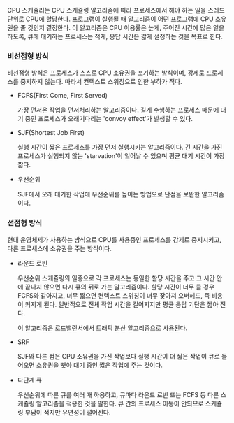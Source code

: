 CPU 스케쥴러는 CPU 스케쥴링 알고리즘에 따라 프로세스에서 해야 하는 일을 스레드 단위로 CPU에 할당한다. 프로그램이 실행될 때 알고리즘이 어떤 프로그램에 CPU 소유권을 줄 것인지 결정한다. 이 알고리즘은 CPU 이용률은 높게, 주어진 시간에 많은 일을 하도록, 큐에 대기하는 프로세스는 적게, 응답 시간은 짧게 설정하는 것을 목표로 한다.

### 비선점형 방식

비선점형 방식은 프로세스가 스스로 CPU 소유권을 포기하는 방식이며, 강제로 프로세스를 중지하지 않는다. 따라서 컨텍스트 스위칭으로 인한 부하가 적다.

* FCFS(First Come, First Served)

    가장 먼저온 작업을 먼저처리하는 알고리즘이다. 길게 수행하는 프로세스 때문에 대기 중인 프로세스가 오래기다리는 'convoy effect'가 발생할 수 있다.

* SJF(Shortest Job First)

    실행 시간이 짧은 프로세스를 가장 먼저 실행시키는 알고리즘이다. 긴 시간을 가진 프로세스가 실행되지 않는 'starvation'이 일어날 수 있으며 평균 대기 시간이 가장 짧다.

* 우선순위

    SJF에서 오래 대기한 작업에 우선순위를 높이는 방법으로 단점을 보완한 알고리즘이다.

### 선점형 방식

현대 운영체제가 사용하는 방식으로 CPU를 사용중인 프로세스를 강제로 중지시키고, 다른 프로세스에 소유권을 주는 방식이다.

* 라운드 로빈

    우선순위 스케쥴링의 일종으로 각 프로세스는 동일한 할당 시간을 주고 그 시간 안에 끝나지 않으면 다시 큐의 뒤로 가는 알고리즘이다. 할당 시간이 너무 클 경우 FCFS와 같아지고, 너무 짧으면 컨텍스트 스위칭이 너무 잦아져 오버헤드, 즉 비용이 커지게 된다. 일반적으로 전체 작업 시간을 길어지지만 평균 응답 기단은 짧아 진다.

    이 알고리즘은 로드밸런서에서 트래픽 분산 알고리즘으로 사용된다.

* SRF

    SJF와 다른 점은 CPU 소유권을 가진 작업보다 실행 시간이 더 짧은 작업이 큐로 들어오면 소유권을 뺏아 대기 중인 짧은 작업에 주는 것이다.

* 다단계 큐

    우선순위에 따른 큐를 여러 개 하용하고, 큐마다 라운드 로빈 또는 FCFS 등 다른 스케쥴링 알고리즘을 적용한 것을 말한다. 큐 간의 프로세스 이동이 안되므로 스케쥴링 부담이 적지만 유연성이 떨어진다.